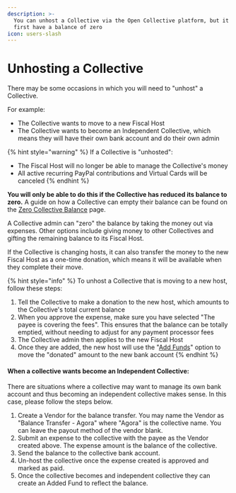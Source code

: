 ```yaml
---
description: >-
  You can unhost a Collective via the Open Collective platform, but it must
  first have a balance of zero
icon: users-slash
---
```


# Unhosting a Collective

There may be some occasions in which you will need to "unhost" a Collective.

For example:

* The Collective wants to move to a new Fiscal Host
* The Collective wants to become an Independent Collective, which means they will have their own bank account and do their own admin

{% hint style="warning" %}
If a Collective is "unhosted":

* The Fiscal Host will no longer be able to manage the Collective's money
* All active recurring PayPal contributions and Virtual Cards will be canceled
{% endhint %}



**You will only be able to do this if the Collective has reduced its balance to zero.** A guide on how a Collective can empty their balance can be found on the [Zero Collective Balance](../../collectives/closing-a-collective/zero-collective-balance.md) page.

A Collective admin can "zero" the balance by taking the money out via expenses. Other options include giving money to other Collectives and gifting the remaining balance to its Fiscal Host.

If the Collective is changing hosts, it can also transfer the money to the new Fiscal Host as a one-time donation, which means it will be available when they complete their move.

{% hint style="info" %}
To unhost a Collective that is moving to a new host, follow these steps:

1. Tell the Collective to make a donation to the new host, which amounts to the Collective's total current balance
2. When you approve the expense, make sure you have selected "The payee is covering the fees". This ensures that the balance can be totally emptied, without needing to adjust for any payment processor fees
3. The Collective admin then applies to the new Fiscal Host
4. Once they are added, the new host will use the "[Add Funds](../receiving-money/adding-funds-manually.md)" option to move the "donated" amount to the new bank account
{% endhint %}

#### When a collective wants become an Independent Collective:

There are situations where a collective may want to manage its own bank account and thus becoming an independent collective makes sense. In this case, please follow the steps below.&#x20;

1. Create a Vendor for the balance transfer. You may name the Vendor as "Balance Transfer - Agora" where "Agora" is the collective name. You can leave the payout method of the vendor blank.&#x20;
2. Submit an expense to the collective with the payee as the Vendor created above. The expense amount is the balance of the collective.&#x20;
3. Send the balance to the collective bank account.
4. Un-host the collective once the expense created is approved and marked as paid.&#x20;
5. Once the collective becomes and independent collective they can create an Added Fund to reflect the balance.&#x20;
